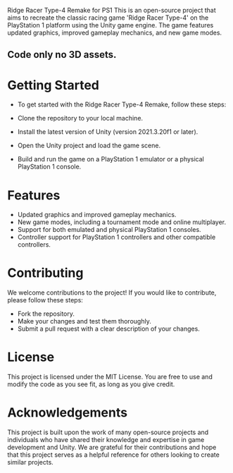  Ridge Racer Type-4 Remake for PS1
This is an open-source project that aims to recreate the classic racing game 'Ridge Racer Type-4' on the PlayStation 1 platform using the Unity game engine. The game features updated graphics, improved gameplay mechanics, and new game modes.

## Code only no 3D assets.

# Getting Started
- To get started with the Ridge Racer Type-4 Remake, follow these steps:

- Clone the repository to your local machine.
- Install the latest version of Unity (version 2021.3.20f1 or later).
- Open the Unity project and load the game scene.
- Build and run the game on a PlayStation 1 emulator or a physical PlayStation 1 console.

# Features
- Updated graphics and improved gameplay mechanics.
- New game modes, including a tournament mode and online multiplayer.
- Support for both emulated and physical PlayStation 1 consoles.
- Controller support for PlayStation 1 controllers and other compatible controllers.

# Contributing
We welcome contributions to the project! If you would like to contribute, please follow these steps:

- Fork the repository.
- Make your changes and test them thoroughly.
- Submit a pull request with a clear description of your changes.

# License
This project is licensed under the MIT License. You are free to use and modify the code as you see fit, as long as you give credit.

# Acknowledgements
This project is built upon the work of many open-source projects and individuals who have shared their knowledge and expertise in game development and Unity. We are grateful for their contributions and hope that this project serves as a helpful reference for others looking to create similar projects.
